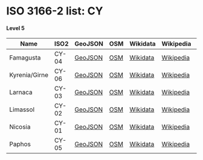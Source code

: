 # ISO 3166-2 list: CY


#### Level 5
Name | ISO2 | GeoJSON | OSM | Wikidata | Wikipedia | population 
--- | --- | --- | --- | --- | --- | --: 
Famagusta | CY-04 | [GeoJSON](../../geojson/high/iso2/CY/CY-04.geojson) | [OSM](https://www.openstreetmap.org/relation/3264447) | [Wikidata](https://www.wikidata.org/wiki/Q59148) | [Wikipedia](http://en.wikipedia.org/wiki/en%3AFamagusta%20District) | 46,629
Kyrenia/Girne | CY-06 | [GeoJSON](../../geojson/high/iso2/CY/CY-06.geojson) | [OSM](https://www.openstreetmap.org/relation/3264494) | [Wikidata](https://www.wikidata.org/wiki/Q59146) | [Wikipedia](http://en.wikipedia.org/wiki/en%3AKyrenia%20District) | 32,586
Larnaca | CY-03 | [GeoJSON](../../geojson/high/iso2/CY/CY-03.geojson) | [OSM](https://www.openstreetmap.org/relation/2087229) | [Wikidata](https://www.wikidata.org/wiki/Q59153) | [Wikipedia](http://en.wikipedia.org/wiki/en%3ALarnaca%20District) | 143,192
Limassol | CY-02 | [GeoJSON](../../geojson/high/iso2/CY/CY-02.geojson) | [OSM](https://www.openstreetmap.org/relation/2087230) | [Wikidata](https://www.wikidata.org/wiki/Q59150) | [Wikipedia](http://en.wikipedia.org/wiki/en%3ALimassol%20District) | 235,230
Nicosia | CY-01 | [GeoJSON](../../geojson/high/iso2/CY/CY-01.geojson) | [OSM](https://www.openstreetmap.org/relation/3264382) | [Wikidata](https://www.wikidata.org/wiki/Q59147) | [Wikipedia](http://en.wikipedia.org/wiki/en%3ANicosia%20District) | 326,980
Paphos | CY-05 | [GeoJSON](../../geojson/high/iso2/CY/CY-05.geojson) | [OSM](https://www.openstreetmap.org/relation/3263729) | [Wikidata](https://www.wikidata.org/wiki/Q59133) | [Wikipedia](http://en.wikipedia.org/wiki/en%3APaphos%20District) | 88,276
